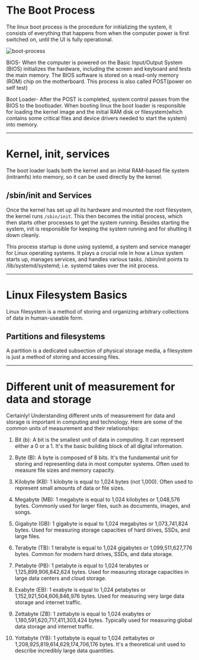# The Boot Process
The linux boot process is the procedure for initializing the system, it consists of everything that happens from when the computer power is first switched on, until the UI is fully operational.

![boot-process](img/boot-process.drawio.png)

BIOS- When the computer is powered on the Basic Input/Output System (BIOS) initializes the hardware, including the screen and keyboard
and tests the main memory. The BIOS software is stored on a read-only memory (ROM) chip on the motherboard. This process is also called POST(power on self test)

Boot Loader- After the POST is completed, system control passes from the BIOS to the bootloader. When booting linux the boot loader is responsible for loading the kernel image and the initial RAM disk or filesystem(which contains some critical files and device drivers needed to start the system) into memory.

-------
# Kernel, init, services
The boot loader loads both the kernel and an initial RAM–based file system (initramfs) into memory, so it can be used directly by the kernel.

## /sbin/init and Services
Once the kernel has set up all its hardware and mounted the root filesystem, the kernel runs `/sbin/init`. This then becomes the initial process, which then starts other processes to get the system running. Besides starting the system, init is responsible for keeping the system running and for shutting it down cleanly.

This process startup is done using systemd, a system and service manager for Linux operating systems. It plays a crucial role in how a Linux system starts up, manages services, and handles various tasks. /sbin/init points to /lib/systemd/systemd; i.e. systemd takes over the init process.

---------
# Linux Filesystem Basics
Linux filesystem is a method of storing and organizing arbitrary collections of data in human-useable form.

## Partitions and filesystems
A partition is a  dedicated subsection of physical storage media, a filesystem is just a method of storing and accessing files.

--------
# Different unit of measurement for data and storage

Certainly! Understanding different units of measurement for data and storage is important in computing and technology. Here are some of the common units of measurement and their relationships:

1. Bit (b):
A bit is the smallest unit of data in computing.
It can represent either a 0 or a 1.
It's the basic building block of all digital information.

2. Byte (B):
A byte is composed of 8 bits.
It's the fundamental unit for storing and representing data in most computer systems.
Often used to measure file sizes and memory capacity.

3. Kilobyte (KB):
1 kilobyte is equal to 1,024 bytes (not 1,000).
Often used to represent small amounts of data or file sizes.

4. Megabyte (MB):
1 megabyte is equal to 1,024 kilobytes or 1,048,576 bytes.
Commonly used for larger files, such as documents, images, and songs.

5. Gigabyte (GB):
1 gigabyte is equal to 1,024 megabytes or 1,073,741,824 bytes.
Used for measuring storage capacities of hard drives, SSDs, and large files.

6. Terabyte (TB):
1 terabyte is equal to 1,024 gigabytes or 1,099,511,627,776 bytes.
Common for modern hard drives, SSDs, and data storage.

7. Petabyte (PB):
1 petabyte is equal to 1,024 terabytes or 1,125,899,906,842,624 bytes.
Used for measuring storage capacities in large data centers and cloud storage.

8. Exabyte (EB):
1 exabyte is equal to 1,024 petabytes or 1,152,921,504,606,846,976 bytes.
Used for measuring very large data storage and internet traffic.

9. Zettabyte (ZB):
1 zettabyte is equal to 1,024 exabytes or 1,180,591,620,717,411,303,424 bytes.
Typically used for measuring global data storage and internet traffic.

10. Yottabyte (YB):
1 yottabyte is equal to 1,024 zettabytes or 1,208,925,819,614,629,174,706,176 bytes.
It's a theoretical unit used to describe incredibly large data quantities.